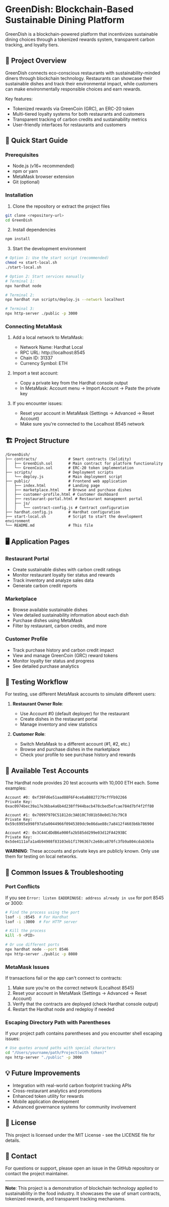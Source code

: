 # GreenDish: Blockchain-Based Sustainable Dining Platform

GreenDish is a blockchain-powered platform that incentivizes sustainable dining choices through a tokenized rewards system, transparent carbon tracking, and loyalty tiers.

## 🌿 Project Overview

GreenDish connects eco-conscious restaurants with sustainability-minded diners through blockchain technology. Restaurants can showcase their sustainable dishes and track their environmental impact, while customers can make environmentally responsible choices and earn rewards.

Key features:
- Tokenized rewards via GreenCoin (GRC), an ERC-20 token
- Multi-tiered loyalty systems for both restaurants and customers
- Transparent tracking of carbon credits and sustainability metrics
- User-friendly interfaces for restaurants and customers

## 🚀 Quick Start Guide

### Prerequisites

- Node.js (v16+ recommended)
- npm or yarn
- MetaMask browser extension
- Git (optional)

### Installation

1. Clone the repository or extract the project files
```bash
git clone <repository-url>
cd GreenDish
```

2. Install dependencies
```bash
npm install
```

3. Start the development environment
```bash
# Option 1: Use the start script (recommended)
chmod +x start-local.sh
./start-local.sh

# Option 2: Start services manually
# Terminal 1:
npx hardhat node

# Terminal 2:
npx hardhat run scripts/deploy.js --network localhost

# Terminal 3:
npx http-server ./public -p 3000
```

### Connecting MetaMask

1. Add a local network to MetaMask:
   - Network Name: Hardhat Local
   - RPC URL: http://localhost:8545
   - Chain ID: 31337
   - Currency Symbol: ETH

2. Import a test account:
   - Copy a private key from the Hardhat console output
   - In MetaMask: Account menu → Import Account → Paste the private key

3. If you encounter issues:
   - Reset your account in MetaMask (Settings → Advanced → Reset Account)
   - Make sure you're connected to the Localhost 8545 network

## 🏗️ Project Structure

```
/GreenDish/
├── contracts/              # Smart contracts (Solidity)
│   ├── GreenDish.sol       # Main contract for platform functionality
│   └── GreenCoin.sol       # ERC-20 token implementation
├── scripts/                # Deployment scripts
│   └── deploy.js           # Main deployment script
├── public/                 # Frontend web application
│   ├── index.html          # Landing page
│   ├── marketplace.html    # Browse and purchase dishes
│   ├── customer-profile.html # Customer dashboard
│   ├── restaurant-portal.html # Restaurant management portal
│   ├── js/
│   │   └── contract-config.js # Contract configuration
├── hardhat.config.js       # Hardhat configuration
├── start-local.sh          # Script to start the development environment
└── README.md               # This file
```

## 🖥️ Application Pages

### Restaurant Portal
- Create sustainable dishes with carbon credit ratings
- Monitor restaurant loyalty tier status and rewards
- Track inventory and analyze sales data
- Generate carbon credit reports

### Marketplace
- Browse available sustainable dishes
- View detailed sustainability information about each dish
- Purchase dishes using MetaMask
- Filter by restaurant, carbon credits, and more

### Customer Profile
- Track purchase history and carbon credit impact
- View and manage GreenCoin (GRC) reward tokens
- Monitor loyalty tier status and progress
- See detailed purchase analytics

## 🔄 Testing Workflow

For testing, use different MetaMask accounts to simulate different users:

1. **Restaurant Owner Role**:
   - Use Account #0 (default deployer) for the restaurant
   - Create dishes in the restaurant portal
   - Manage inventory and view statistics

2. **Customer Role**:
   - Switch MetaMask to a different account (#1, #2, etc.)
   - Browse and purchase dishes in the marketplace
   - Check your profile to see purchase history and rewards

## 🔐 Available Test Accounts

The Hardhat node provides 20 test accounts with 10,000 ETH each. Some examples:

```
Account #0: 0xf39Fd6e51aad88F6F4ce6aB8827279cffFb92266
Private Key: 0xac0974bec39a17e36ba4a6b4d238ff944bacb478cbed5efcae784d7bf4f2ff80

Account #1: 0x70997970C51812dc3A010C7d01b50e0d17dc79C8
Private Key: 0x59c6995e998f97a5a0044966f0945389dc9e86dae88c7a8412f4603b6b78690d

Account #2: 0x3C44CdDdB6a900fa2b585dd299e03d12FA4293BC
Private Key: 0x5de4111afa1a4b94908f83103eb1f1706367c2e68ca870fc3fb9a804cdab365a
```

**WARNING**: These accounts and private keys are publicly known. Only use them for testing on local networks.

## 📝 Common Issues & Troubleshooting

### Port Conflicts
If you see `Error: listen EADDRINUSE: address already in use` for port 8545 or 3000:

```bash
# Find the process using the port
lsof -i :8545  # For Hardhat
lsof -i :3000  # For HTTP server

# Kill the process
kill -9 <PID>

# Or use different ports
npx hardhat node --port 8546
npx http-server ./public -p 8080
```

### MetaMask Issues
If transactions fail or the app can't connect to contracts:

1. Make sure you're on the correct network (Localhost 8545)
2. Reset your account in MetaMask (Settings → Advanced → Reset Account)
3. Verify that the contracts are deployed (check Hardhat console output)
4. Restart the Hardhat node and redeploy if needed

### Escaping Directory Path with Parentheses
If your project path contains parentheses and you encounter shell escaping issues:

```bash
# Use quotes around paths with special characters
cd "/Users/yourname/path/Project(with token)"
npx http-server "./public" -p 3000
```

## 💡 Future Improvements

- Integration with real-world carbon footprint tracking APIs
- Cross-restaurant analytics and promotions
- Enhanced token utility for rewards
- Mobile application development
- Advanced governance systems for community involvement

## 📄 License

This project is licensed under the MIT License - see the LICENSE file for details.

## 📧 Contact

For questions or support, please open an issue in the GitHub repository or contact the project maintainer.

---

**Note**: This project is a demonstration of blockchain technology applied to sustainability in the food industry. It showcases the use of smart contracts, tokenized rewards, and transparent tracking mechanisms.
